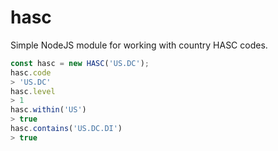 # hasc
Simple NodeJS module for working with country HASC codes.

```javascript
const hasc = new HASC('US.DC');
hasc.code
> 'US.DC'
hasc.level
> 1
hasc.within('US')
> true
hasc.contains('US.DC.DI')
> true
```